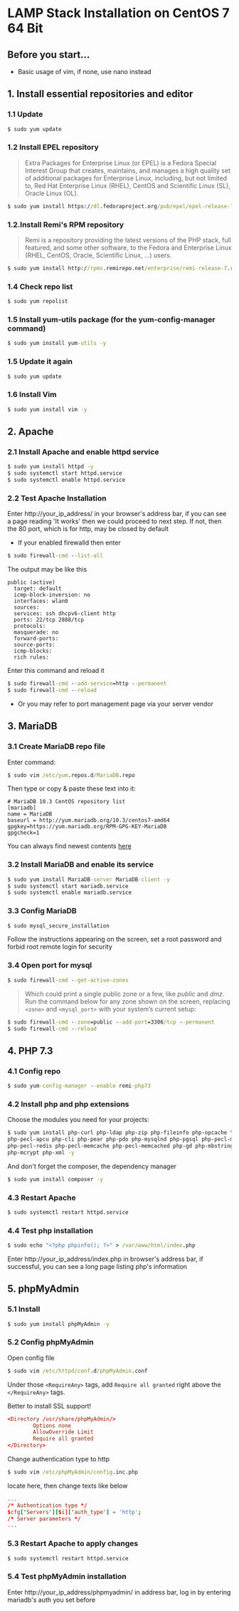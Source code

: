 # LAMP Stack Installation on CentOS 7 64 Bit

## Before you start...

* Basic usage of vim, if none, use nano instead

## 1. Install essential repositories and editor

### 1.1 Update

```cmd
$ sudo yum update
```

### 1.2 Install EPEL repository

> Extra Packages for Enterprise Linux (or EPEL) is a Fedora Special
> Interest Group that creates, maintains, and manages a high quality 
>set of additional packages for Enterprise Linux, including, but not 
>limited to, Red Hat Enterprise Linux (RHEL), CentOS and Scientific 
>Linux (SL), Oracle Linux (OL).

```cmd
$ sudo yum install https://dl.fedoraproject.org/pub/epel/epel-release-latest-7.noarch.rpm
```

### 1.2.Install Remi's RPM repository

> Remi is a repository providing the latest versions of the PHP stack, 
>full featured, and some other software, to the Fedora and Enterprise 
>Linux (RHEL, CentOS, Oracle, Scientific Linux, ...) users.

```cmd
$ sudo yum install http://rpms.remirepo.net/enterprise/remi-release-7.rpm
```

### 1.4 Check repo list

```cmd
$ sudo yum repolist
```

### 1.5 Install yum-utils package (for the yum-config-manager command)

```cmd
$ sudo yum install yum-utils -y
```

### 1.5 Update it again

```cmd
$ sudo yum update
```

### 1.6 Install Vim

```cmd
$ sudo yum install vim -y
```

## 2. Apache

### 2.1 Install Apache and enable httpd service

```cmd
$ sudo yum install httpd -y
$ sudo systemctl start httpd.service
$ sudo systemctl enable httpd.service
```

### 2.2 Test Apache Installation

Enter http://your_ip_address/ in your browser's address bar, if you can 
see a page reading 'It works' then we could proceed to next step. If not, 
then the 80 port, which is for http, may be closed by default

* If your enabled firewalld then enter

```cmd
$ sudo firewall-cmd --list-all
```

The output may be like this

```output
public (active)
  target: default
  icmp-block-inversion: no
  interfaces: wlan0
  sources:
  services: ssh dhcpv6-client http
  ports: 22/tcp 2888/tcp
  protocols:
  masquerade: no
  forward-ports:
  source-ports:
  icmp-blocks:
  rich rules:
```

Enter this command and reload it

```cmd
$ sudo firewall-cmd --add-service=http --permanent
$ sudo firewall-cmd --reload
```

* Or you may refer to port management page via your server vendor

## 3. MariaDB

### 3.1 Create MariaDB repo file

Enter command:

```cmd
$ sudo vim /etc/yum.repos.d/MariaDB.repo
```

Then type or copy & paste these text into it:

```text
# MariaDB 10.3 CentOS repository list
[mariadb]
name = MariaDB
baseurl = http://yum.mariadb.org/10.3/centos7-amd64
gpgkey=https://yum.mariadb.org/RPM-GPG-KEY-MariaDB
gpgcheck=1
```

You can always find newest contents [here](https://downloads.mariadb.org/mariadb/repositories)

### 3.2 Install MariaDB and enable its service

```cmd
$ sudo yum install MariaDB-server MariaDB-client -y
$ sudo systemctl start mariadb.service
$ sudo systemctl enable mariadb.service
```

### 3.3 Config MariaDB

```cmd
$ sudo mysql_secure_installation
```

Follow the instructions appearing on the screen, set a root password 
and forbid root remote login for security

### 3.4 Open port for mysql

```cmd
$ sudo firewall-cmd --get-active-zones
```

> Which could print a single public zone or a few, like *public* and 
>*dmz*. Run the command below for any zone shown on the screen, replacing 
>`<zone>` and `<mysql_port>` with your system’s current setup:

```cmd
$ sudo firewall-cmd --zone=public --add-port=3306/tcp --permanent
$ sudo firewall-cmd --reload
```

## 4. PHP 7.3

### 4.1 Config repo

```cmd
$ sudo yum-config-manager --enable remi-php73
```

### 4.2 Install php and php extensions

Choose the modules you need for your projects:

```bash
$ sudo yum install php-curl php-ldap php-zip php-fileinfo php-opcache \
php-pecl-apcu php-cli php-pear php-pdo php-mysqlnd php-pgsql php-pecl-mongodb \
php-pecl-redis php-pecl-memcache php-pecl-memcached php-gd php-mbstring \
php-mcrypt php-xml -y
```

And don't forget the composer, the dependency manager

```bash
$ sudo yum install composer -y
```

### 4.3 Restart Apache

```cmd
$ sudo systemctl restart httpd.service
```

### 4.4 Test php installation

```cmd
$ sudo echo "<?php phpinfo(); ?>" > /var/www/html/index.php
```

Enter http://your_ip_address/index.php in browser's address bar, if 
successful, you can see a long page listing php's information

## 5. phpMyAdmin

### 5.1 Install

```cmd
$ sudo yum install phpMyAdmin -y
```

### 5.2 Config phpMyAdmin

Open config file

```cmd
$ sudo vim /etc/httpd/conf.d/phpMyAdmin.conf
```
Under those `<RequireAny>` tags, add `Require all granted` right above the
`</RequireAny>` tags.

Better to install SSL support!

```conf
<Directory /usr/share/phpMyAdmin/>
        Options none
        AllowOverride Limit
        Require all granted
</Directory>
```

Change authentication type to http

```cmd
$ sudo vim /etc/phpMyAdmin/config.inc.php
```

locate here, then change texts like below

```conf
...
/* Authentication type */
$cfg['Servers'][$i]['auth_type'] = 'http';
/* Server parameters */
...
```

### 5.3 Restart Apache to apply changes

```cmd
$ sudo systemctl restart httpd.service
```

### 5.4 Test phpMyAdmin installation

Enter http://your_ip_address/phpmyadmin/ in address bar, log in by 
entering mariadb's auth you set before
